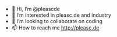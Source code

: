 - 👋 Hi, I’m @pleascde
- 👀 I’m interested in pleasc.de and industry
- 💞️ I’m looking to collaborate on coding
- 📫 How to reach me http://pleasc.de

<!---
pleascde/pleascde is a ✨ special ✨ repository because its `README.md` (this file) appears on your GitHub profile.
You can click the Preview link to take a look at your changes.
--->
